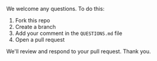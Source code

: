 We welcome any questions. To do this:  
  
1. Fork this repo  
2. Create a branch 
3. Add your comment in the `QUESTIONS.md` file  
4. Open a pull request
   
We'll review and respond to your pull request. Thank you. 

